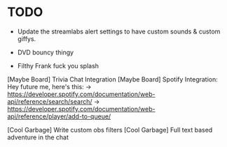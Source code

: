 TODO
=====
* Update the streamlabs alert settings to have custom sounds & custom giffys.

* DVD bouncy thingy
* Filthy Frank fuck you splash

[Maybe Board] Trivia Chat Integration
[Maybe Board] Spotify Integration:
  Hey future me, here's this:
  -> https://developer.spotify.com/documentation/web-api/reference/search/search/
  -> https://developer.spotify.com/documentation/web-api/reference/player/add-to-queue/

[Cool Garbage] Write custom obs filters
[Cool Garbage] Full text based adventure in the chat
